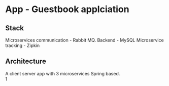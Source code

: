 # App - Guestbook applciation

## Stack 
Microservices communication - Rabbit MQ. 
Backend - MySQL
Microservice tracking - Zipkin

## Architecture
A client server app with 3 microservices Spring based.  
1

<!--stackedit_data:
eyJoaXN0b3J5IjpbMTUxNjI5MjMxN119
-->